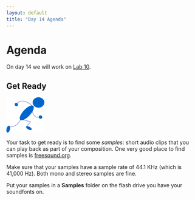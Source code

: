 ```yaml
---
layout: default
title: "Day 14 Agenda"
---
```


# Agenda

On day 14 we will work on [Lab 10](../labs/lab10.html).

## Get Ready

<img class="parimg" alt="Get ready" src="img/getready.png">

Your task to get ready is to find some *samples*: short audio clips that you can play back as part of your composition.  One very good place to find samples is [freesound.org](http://www.freesound.org/).

Make sure that your samples have a sample rate of 44.1 KHz (which is 41,000 Hz).  Both mono and stereo samples are fine.

Put your samples in a **Samples** folder on the flash drive you have your soundfonts on.

<div class="clear"></div>
